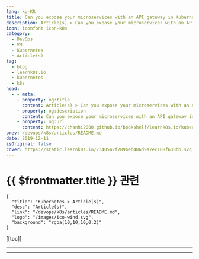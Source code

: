 ```yaml
---
lang: ko-KR
title: Can you expose your microservices with an API gateway in Kubernetes?
description: Article(s) > Can you expose your microservices with an API gateway in Kubernetes?
icon: iconfont icon-k8s
category:
  - DevOps
  - VM
  - Kubernetes
  - Article(s)
tag:
  - blog
  - learnk8s.io
  - kubernetes
  - k8s
head:
  - - meta:
    - property: og:title
      content: Article(s) > Can you expose your microservices with an API gateway in Kubernetes?
    - property: og:description
      content: Can you expose your microservices with an API gateway in Kubernetes?
    - property: og:url
      content: https://chanhi2000.github.io/bookshelf/learnk8s.io/kubernetes-ingress-api-gateway.html
prev: /devops/k8s/articles/README.md
date: 2019-12-11
isOriginal: false
cover: https://static.learnk8s.io/73405a2f789beb486d9a7ec108f630bb.svg
---
```


# {{ $frontmatter.title }} 관련

```component VPCard
{
  "title": "Kubernetes > Article(s)",
  "desc": "Article(s)",
  "link": "/devops/k8s/articles/README.md",
  "logo": "/images/ico-wind.svg",
  "background": "rgba(10,10,10,0.2)"
}
```

[[toc]]

---

<SiteInfo
  name="Can you expose your microservices with an API gateway in Kubernetes?"
  desc="A Kubernetes Ingress routes the external traffic to your services and Pods inside the cluster. You could have an Ingress that is also an API gateway."
  url="https://learnk8s.io/kubernetes-ingress-api-gateway"
  logo="https://static.learnk8s.io/f7e5160d4744cf05c46161170b5c11c9.svg"
  preview="https://static.learnk8s.io/73405a2f789beb486d9a7ec108f630bb.svg"/>

<!-- TODO: 작성 -->

---

<TagLinks />